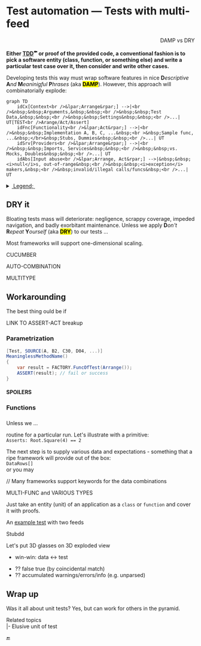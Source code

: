 # Test automation &mdash; Tests with multi-feed

<p dir="rtl">DAMP vs DRY</p>

**Either [TDD](https://github.com/Kyriosity/read-write/tree/main/README%2B/software/tests/asDrive)<sup>⬅️</sup> or proof of the provided code, 
a conventional fashion is to pick a software entity (class, function, or something else) and write a particular test case over it, then consider and write other cases.**

Developing tests this way must wrap software features in nice <b>D</b><i>escriptive</i> <b>A</b><i>nd</i> <b>M</b><i>eaninigful</i> <b>P</b><i>hrases</i> (aka <mark><b>DAMP</b></mark>). 
However, this approach will combinatorially explode:

```mermaid
graph TD
    idCx[Context<br />&lpar;Arrange&rpar;] -->|<br />&nbsp;&nbsp;Arguments,&nbsp;&nbsp;<br />&nbsp;&nbsp;Test Data,&nbsp;&nbsp;<br />&nbsp;&nbsp;Settings&nbsp;&nbsp;<br />...| UT[TEST<br />Arange/Act/Assert]
    idFnc[Functionality<br />&lpar;Act&rpar;] -->|<br />&nbsp;&nbsp;Implementation A, B, C, ...&nbsp;<br >&nbsp;Sample func, ...&nbsp;</br>&nbsp;Stubs, Dummies&nbsp;&nbsp;<br />...| UT
    idSrv[Providers<br />&lpar;Arrange&rpar;] -->|<br />&nbsp;&nbsp;Imports, Services&nbsp;&nbsp;<br />&nbsp;&nbsp;vs. Mocks, Doubles&nbsp;&nbsp;<br />...| UT
    idAbs[Input abuse<br />&lpar;Arrange, Act&rpar;] -->|&nbsp;&nbsp;<i>null</i>s, out-of-range&nbsp;<br />&nbsp;&nbsp;<i>exception</i> makers,&nbsp;<br />&nbsp;invalid/illegal calls/funcs&nbsp;<br />...| UT

```
<details><summary><ins>&nbsp;Legend;&nbsp;</ins></summary>
    &nbsp;

#### Context

#### Abuse

\___________
</details>

## DRY it

Bloating tests mass will deteriorate: negligence, scrappy coverage, impeded navigation, and badly exorbitant maintenance. Unless we apply **D**_on't_ **R**_epeat_ **Y**_ourself_ (aka <mark><b>DRY</b></mark>) to our tests ...

Most frameworks will support one-dimensional scaling.

CUCUMBER

AUTO-COMBINATION

MULTITYPE

## Workarounding

The best thing ould be if 


LINK TO ASSERT-ACT breakup

### Parametrization

```csharp
[Test, SOURCE(A, B2, C30, D04, ...)]
MeaninglessMethodName()
{
    var result = FACTORY.FuncOfTest(Arrange());
    ASSERT(result); // fail or success
}
```

#### SPOILERS

### Functions

### 



Unless we ...


routine for a particular run. Let's illustrate with a primitive:\
`Asserts: Root.Square(4) == 2`

The next step is to supply various data and expectations - something that a ripe framework will provide out of the box:\
`DataRows[]`\
or you may 


// Many frameworks support keywords for the data combinations

MULTI-FUNC and VARIOUS TYPES

Just take an entity (unit) of an application as a `class` or `function` and cover it with proofs.


An [example test](../../../src/TuttiFrutti/FuncStore.Convers.Tests/PhysMath/Dims/LengthsTests.cs) with two feeds

Stubdd

Let's put 3D glasses on 
3D exploded view

+ win-win: data <-> test
* ?? false true (by coincidental match)
* ?? accumulated warnings/errors/info (e.g. unparsed)

## Wrap up

Was it all about unit tests? Yes, but can work for others in the pyramid.

Related topics\
|- Elusive unit of test

🔚
